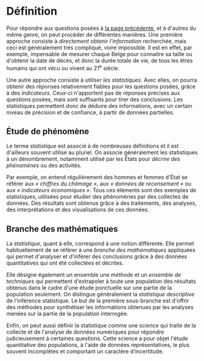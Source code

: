 # Définition

Pour répondre aux questions posées à [la page précédente](../), et à d'autres du même genre, on peut procéder de différentes manières. Une première approche consiste à *directement obtenir l'information* recherchée, mais ceci est généralement très compliqué, voire impossible. Il est en effet, par exemple, impensable de mesurer chaque Belge pour connaitre sa taille ou d'obtenir la date de décès, et donc la durée totale de vie, de tous les êtres humains qui ont vécu ou vivent au 21<sup>e</sup> siècle.

Une autre approche consiste à *utiliser les statistiques*. Avec elles, on pourra obtenir des réponses relativement fiables pour les questions posées, grâce à des *indicateurs*. Ceux-ci n'apportent pas de réponses précises aux questions posées, mais sont suffisants pour tirer des conclusions. Les statistiques permettent donc de déduire des informations, avec un certain niveau de précision et de confiance, à partir de données partielles.

## Étude de phénomène

Le terme *statistique* est associé à de nombreuses définitions et il est d'ailleurs souvent utilisé au pluriel. On associe généralement les statistiques à un dénombrement, notamment utilisé par les États pour *décrire des phénomènes* ou des activités.

Par exemple, on entend régulièrement des hommes et femmes d'État se référer aux <i>«&nbsp;chiffres du chômage&nbsp;»</i>, aux <i>«&nbsp;données de recensement&nbsp;»</i> ou aux <i>«&nbsp;indicateurs économiques&nbsp;»</i>. Tous ces éléments sont des exemples de statistiques, utilisées pour étudier des phénomènes par des collectes de données. Des résultats sont obtenus grâce à des traitements, des analyses, des interprétations et des visualisations de ces données.

## Branche des mathématiques

La *statistique*, quant à elle, correspond à une notion différente. Elle permet habituellement de se référer à une *branche des mathématiques* appliquées qui permet d'analyser et d'inférer des conclusions grâce à des données quantitatives qui ont été collectées et décrites.

Elle désigne également un ensemble une *méthode* et un *ensemble de techniques* qui permettent d'extrapoler à toute une population des résultats obtenus dans le cadre d'une étude ponctuelle sur une partie de la population seulement. On distingue généralement la *statistique descriptive* de l'inférence statistique. Le but de la première sous-branche est d'offrir des méthodes pour synthétiser les informations obtenues par les analyses menées sur la partie de la population interrogée.

Enfin, on peut aussi définir la statistique comme une *science* qui traite de la collecte et de l'analyse de données numériques pour répondre judicieusement à certaines questions. Cette science a pour objet l'étude quantitative des populations, à l'aide de données représentatives, le plus souvent incomplètes et comportant un caractère d'incertitude.
